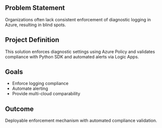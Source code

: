 
## Problem Statement
Organizations often lack consistent enforcement of diagnostic logging in Azure, resulting in blind spots.

## Project Definition
This solution enforces diagnostic settings using Azure Policy and validates compliance with Python SDK and automated alerts via Logic Apps.

## Goals
- Enforce logging compliance
- Automate alerting
- Provide multi-cloud comparability

## Outcome
Deployable enforcement mechanism with automated compliance validation.
